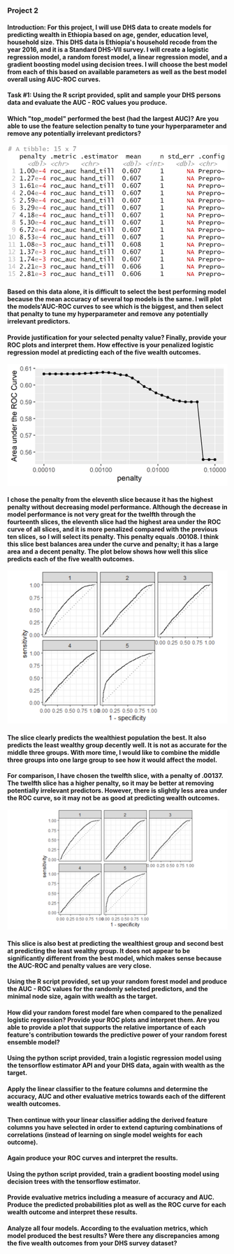### Project 2

#### Introduction: For this project, I will use DHS data to create models for predicting wealth in Ethiopia based on age, gender, education level, household size. This DHS data is Ethiopia's household recode from the year 2016, and it is a Standard DHS-VII survey. I will create a logistic regression model, a random forest model, a linear regression model, and a gradient boosting model using decision trees. I will choose the best model from each of this based on available parameters as well as the best model overall using AUC-ROC curves.
#### Task #1: Using the R script provided, split and sample your DHS persons data and evaluate the AUC - ROC values you produce. 
#### Which "top_model" performed the best (had the largest AUC)? Are you able to use the feature selection penalty to tune your hyperparameter and remove any potentially irrelevant predictors? 
![plot](top15best.png)
#### Based on this data alone, it is difficult to select the best performing model because the mean accuracy of several top models is the same. I will plot the models'AUC-ROC curves to see which is the biggest, and then select that penalty to tune my hyperparameter and remove any potentially irrelevant predictors.
#### Provide justification for your selected penalty value? Finally, provide your ROC plots and interpret them. How effective is your penalized logistic regression model at predicting each of the five wealth outcomes.
![plot](lr_plot.png)
#### I chose the penalty from the eleventh slice because it has the highest penalty without decreasing model performance. Although the decrease in model performance is not very great for the twelfth through the fourteenth slices, the eleventh slice had the highest area under the ROC curve of all slices, and it is more penalized compared with the previous ten slices, so I will select its penalty. This penalty equals .00108. I think this slice best balances area under the curve and penalty; it has a large area and a decent penalty. The plot below shows how well this slice predicts each of the five wealth outcomes. 
![plot](slice11.png)
#### The slice clearly predicts the wealthiest population the best. It also predicts the least wealthy group decently well. It is not as accurate for the middle three groups. With more time, I would like to combine the middle three groups into one large group to see how it would affect the model. 
#### For comparison, I have chosen the twelfth slice, with a penalty of .00137. The twelfth slice has a higher penalty, so it may be better at removing potentially irrelevant predictors. However, there is slightly less area under the ROC curve, so it may not be as good at predicting wealth outcomes.
![plot](slice12.png)
#### This slice is also best at predicting the wealthiest group and second best at predicting the least wealthy group. It does not appear to be significantly different from the best model, which makes sense because the AUC-ROC and penalty values are very close.
#### Using the R script provided, set up your random forest model and produce the AUC - ROC values for the randomly selected predictors, and the minimal node size, again with wealth as the target. 
#### How did your random forest model fare when compared to the penalized logistic regression? Provide your ROC plots and interpret them. Are you able to provide a plot that supports the relative importance of each feature's contribution towards the predictive power of your random forest ensemble model?

#### Using the python script provided, train a logistic regression model using the tensorflow estimator API and your DHS data, again with wealth as the target. 
#### Apply the linear classifier to the feature columns and determine the accuracy, AUC and other evaluative metrics towards each of the different wealth outcomes. 
#### Then continue with your linear classifier adding the derived feature columns you have selected in order to extend capturing combinations of correlations (instead of learning on single model weights for each outcome). 
#### Again produce your ROC curves and interpret the results.

#### Using the python script provided, train a gradient boosting model using decision trees with the tensorflow estimator. 
#### Provide evaluative metrics including a measure of accuracy and AUC. Produce the predicted probabilities plot as well as the ROC curve for each wealth outcome and interpret these results.

#### Analyze all four models. According to the evaluation metrics, which model produced the best results? Were there any discrepancies among the five wealth outcomes from your DHS survey dataset?
